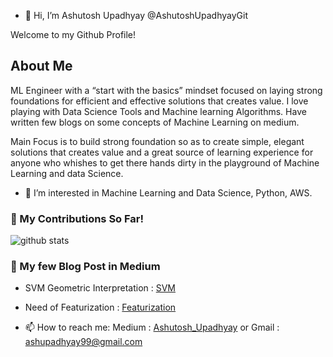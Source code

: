 - 👋 Hi, I’m Ashutosh Upadhyay @AshutoshUpadhyayGit

Welcome to my Github Profile!

## About Me
 ML Engineer with a “start with the basics” mindset focused on laying strong foundations for efficient and effective solutions that creates value.
 I love playing with Data Science Tools and Machine learning Algorithms. 
 Have written few blogs on some concepts of Machine Learning on medium.
 
 Main Focus is to build strong foundation so as to create simple, elegant solutions that creates value and a great source of learning experience for anyone who whishes 
 to get there hands dirty in the playground of Machine Learning and data Science.
 
- 👀 I’m interested in Machine Learning and Data Science, Python, AWS.

### 🌱 My Contributions So Far!
![github stats](https://github-readme-stats.vercel.app/api?username=AshutoshUpadhyayGit&show_icons=true)

### 📝 My few Blog Post in Medium
- SVM Geometric Interpretation :  [SVM](https://medium.com/@Ashutosh_Upadhyay/simple-geometric-interpretation-of-svm-using-convex-hull-ad876f6ea15e)
- Need of Featurization : [Featurization](https://medium.com/@Ashutosh_Upadhyay/need-for-featurization-in-nlp-text2vector-conversion-in-machine-learning-cbbd89f85554)

- 📫 How to reach me: Medium : [Ashutosh_Upadhyay](https://medium.com/@Ashutosh_Upadhyay) or Gmail : ashupadhyay99@gmail.com 

